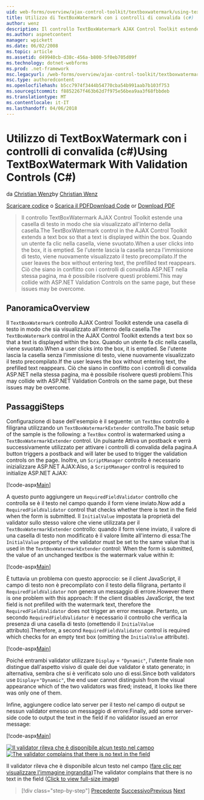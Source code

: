 ```yaml
---
uid: web-forms/overview/ajax-control-toolkit/textboxwatermark/using-textboxwatermark-with-validation-controls-cs
title: Utilizzo di TextBoxWatermark con i controlli di convalida (c#) | Documenti Microsoft
author: wenz
description: Il controllo TextBoxWatermark AJAX Control Toolkit estende una casella di testo in modo che sia visualizzato all'interno della casella. Quando un utente fa clic nella casella, è possibile...
ms.author: aspnetcontent
manager: wpickett
ms.date: 06/02/2008
ms.topic: article
ms.assetid: d49940cb-d38c-456a-b800-5f0eb705d09f
ms.technology: dotnet-webforms
ms.prod: .net-framework
msc.legacyurl: /web-forms/overview/ajax-control-toolkit/textboxwatermark/using-textboxwatermark-with-validation-controls-cs
msc.type: authoredcontent
ms.openlocfilehash: b5cc7974f3444b54770cba54b991aab7b103f753
ms.sourcegitcommit: f8852267f463b62d7f975e56bea9aa3f68fbbdeb
ms.translationtype: MT
ms.contentlocale: it-IT
ms.lasthandoff: 04/06/2018
---
```

<a name="using-textboxwatermark-with-validation-controls-c"></a><span data-ttu-id="d1e29-104">Utilizzo di TextBoxWatermark con i controlli di convalida (c#)</span><span class="sxs-lookup"><span data-stu-id="d1e29-104">Using TextBoxWatermark With Validation Controls (C#)</span></span>
====================
<span data-ttu-id="d1e29-105">da [Christian Wenz](https://github.com/wenz)</span><span class="sxs-lookup"><span data-stu-id="d1e29-105">by [Christian Wenz](https://github.com/wenz)</span></span>

<span data-ttu-id="d1e29-106">[Scaricare codice](http://download.microsoft.com/download/9/3/f/93f8daea-bebd-4821-833b-95205389c7d0/TextBoxWatermark2.cs.zip) o [Scarica il PDF](http://download.microsoft.com/download/b/6/a/b6ae89ee-df69-4c87-9bfb-ad1eb2b23373/textboxwatermark2CS.pdf)</span><span class="sxs-lookup"><span data-stu-id="d1e29-106">[Download Code](http://download.microsoft.com/download/9/3/f/93f8daea-bebd-4821-833b-95205389c7d0/TextBoxWatermark2.cs.zip) or [Download PDF](http://download.microsoft.com/download/b/6/a/b6ae89ee-df69-4c87-9bfb-ad1eb2b23373/textboxwatermark2CS.pdf)</span></span>

> <span data-ttu-id="d1e29-107">Il controllo TextBoxWatermark AJAX Control Toolkit estende una casella di testo in modo che sia visualizzato all'interno della casella.</span><span class="sxs-lookup"><span data-stu-id="d1e29-107">The TextBoxWatermark control in the AJAX Control Toolkit extends a text box so that a text is displayed within the box.</span></span> <span data-ttu-id="d1e29-108">Quando un utente fa clic nella casella, viene svuotato.</span><span class="sxs-lookup"><span data-stu-id="d1e29-108">When a user clicks into the box, it is emptied.</span></span> <span data-ttu-id="d1e29-109">Se l'utente lascia la casella senza l'immissione di testo, viene nuovamente visualizzato il testo precompilato.</span><span class="sxs-lookup"><span data-stu-id="d1e29-109">If the user leaves the box without entering text, the prefilled text reappears.</span></span> <span data-ttu-id="d1e29-110">Ciò che siano in conflitto con i controlli di convalida ASP.NET nella stessa pagina, ma è possibile risolvere questi problemi.</span><span class="sxs-lookup"><span data-stu-id="d1e29-110">This may collide with ASP.NET Validation Controls on the same page, but these issues may be overcome.</span></span>


## <a name="overview"></a><span data-ttu-id="d1e29-111">Panoramica</span><span class="sxs-lookup"><span data-stu-id="d1e29-111">Overview</span></span>

<span data-ttu-id="d1e29-112">Il `TextBoxWatermark` controllo AJAX Control Toolkit estende una casella di testo in modo che sia visualizzato all'interno della casella.</span><span class="sxs-lookup"><span data-stu-id="d1e29-112">The `TextBoxWatermark` control in the AJAX Control Toolkit extends a text box so that a text is displayed within the box.</span></span> <span data-ttu-id="d1e29-113">Quando un utente fa clic nella casella, viene svuotato.</span><span class="sxs-lookup"><span data-stu-id="d1e29-113">When a user clicks into the box, it is emptied.</span></span> <span data-ttu-id="d1e29-114">Se l'utente lascia la casella senza l'immissione di testo, viene nuovamente visualizzato il testo precompilato.</span><span class="sxs-lookup"><span data-stu-id="d1e29-114">If the user leaves the box without entering text, the prefilled text reappears.</span></span> <span data-ttu-id="d1e29-115">Ciò che siano in conflitto con i controlli di convalida ASP.NET nella stessa pagina, ma è possibile risolvere questi problemi.</span><span class="sxs-lookup"><span data-stu-id="d1e29-115">This may collide with ASP.NET Validation Controls on the same page, but these issues may be overcome.</span></span>

## <a name="steps"></a><span data-ttu-id="d1e29-116">Passaggi</span><span class="sxs-lookup"><span data-stu-id="d1e29-116">Steps</span></span>

<span data-ttu-id="d1e29-117">Configurazione di base dell'esempio è il seguente: un `TextBox` controllo è filigrana utilizzando un `TextBoxWatermarkExtender` controllo.</span><span class="sxs-lookup"><span data-stu-id="d1e29-117">The basic setup of the sample is the following: a `TextBox` control is watermarked using a `TextBoxWatermarkExtender` control.</span></span> <span data-ttu-id="d1e29-118">Un pulsante Attiva un postback e verrà successivamente utilizzato per attivare i controlli di convalida della pagina.</span><span class="sxs-lookup"><span data-stu-id="d1e29-118">A button triggers a postback and will later be used to trigger the validation controls on the page.</span></span> <span data-ttu-id="d1e29-119">Inoltre, un `ScriptManager` controllo è necessario inizializzare ASP.NET AJAX:</span><span class="sxs-lookup"><span data-stu-id="d1e29-119">Also, a `ScriptManager` control is required to initialize ASP.NET AJAX:</span></span>

[!code-aspx[Main](using-textboxwatermark-with-validation-controls-cs/samples/sample1.aspx)]

<span data-ttu-id="d1e29-120">A questo punto aggiungere un `RequiredFieldValidator` controllo che controlla se è il testo nel campo quando il form viene inviato.</span><span class="sxs-lookup"><span data-stu-id="d1e29-120">Now add a `RequiredFieldValidator` control that checks whether there is text in the field when the form is submitted.</span></span> <span data-ttu-id="d1e29-121">Il `InitialValue` impostata la proprietà del validator sullo stesso valore che viene utilizzata per il `TextBoxWatermarkExtender` controllo: quando il form viene inviato, il valore di una casella di testo non modificato è il valore limite all'interno di essa:</span><span class="sxs-lookup"><span data-stu-id="d1e29-121">The `InitialValue` property of the validator must be set to the same value that is used in the `TextBoxWatermarkExtender` control: When the form is submitted, the value of an unchanged textbox is the watermark value within it:</span></span>

[!code-aspx[Main](using-textboxwatermark-with-validation-controls-cs/samples/sample2.aspx)]

<span data-ttu-id="d1e29-122">È tuttavia un problema con questo approccio: se il client JavaScript, il campo di testo non è precompilato con il testo della filigrana, pertanto il `RequiredFieldValidator` non genera un messaggio di errore.</span><span class="sxs-lookup"><span data-stu-id="d1e29-122">However there is one problem with this approach: If the client disables JavaScript, the text field is not prefilled with the watermark text, therefore the `RequiredFieldValidator` does not trigger an error message.</span></span> <span data-ttu-id="d1e29-123">Pertanto, un secondo `RequiredFieldValidator` è necessario il controllo che verifica la presenza di una casella di testo (omettendo il `InitialValue` attributo).</span><span class="sxs-lookup"><span data-stu-id="d1e29-123">Therefore, a second `RequiredFieldValidator` control is required which checks for an empty text box (omitting the `InitialValue` attribute).</span></span>

[!code-aspx[Main](using-textboxwatermark-with-validation-controls-cs/samples/sample3.aspx)]

<span data-ttu-id="d1e29-124">Poiché entrambi validator utilizzare `Display` = `"Dynamic"`, l'utente finale non distingue dall'aspetto visivo di quale dei due validator è stato generato; in alternativa, sembra che si è verificato solo uno di essi.</span><span class="sxs-lookup"><span data-stu-id="d1e29-124">Since both validators use `Display`=`"Dynamic"`, the end user cannot distinguish from the visual appearance which of the two validators was fired; instead, it looks like there was only one of them.</span></span>

<span data-ttu-id="d1e29-125">Infine, aggiungere codice lato server per il testo nel campo di output se nessun validator emesso un messaggio di errore:</span><span class="sxs-lookup"><span data-stu-id="d1e29-125">Finally, add some server-side code to output the text in the field if no validator issued an error message:</span></span>

[!code-aspx[Main](using-textboxwatermark-with-validation-controls-cs/samples/sample4.aspx)]


<span data-ttu-id="d1e29-126">[![Il validator rileva che è disponibile alcun testo nel campo](using-textboxwatermark-with-validation-controls-cs/_static/image2.png)](using-textboxwatermark-with-validation-controls-cs/_static/image1.png)</span><span class="sxs-lookup"><span data-stu-id="d1e29-126">[![The validator complains that there is no text in the field](using-textboxwatermark-with-validation-controls-cs/_static/image2.png)](using-textboxwatermark-with-validation-controls-cs/_static/image1.png)</span></span>

<span data-ttu-id="d1e29-127">Il validator rileva che è disponibile alcun testo nel campo ([fare clic per visualizzare l'immagine ingrandita](using-textboxwatermark-with-validation-controls-cs/_static/image3.png))</span><span class="sxs-lookup"><span data-stu-id="d1e29-127">The validator complains that there is no text in the field ([Click to view full-size image](using-textboxwatermark-with-validation-controls-cs/_static/image3.png))</span></span>

> [!div class="step-by-step"]
> <span data-ttu-id="d1e29-128">[Precedente](using-textboxwatermark-in-a-formview-cs.md)
> [Successivo](using-textboxwatermark-in-a-formview-vb.md)</span><span class="sxs-lookup"><span data-stu-id="d1e29-128">[Previous](using-textboxwatermark-in-a-formview-cs.md)
[Next](using-textboxwatermark-in-a-formview-vb.md)</span></span>
